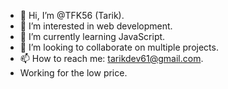 - 👋 Hi, I’m @TFK56 (Tarik).
- 👀 I’m interested in web development.
- 🌱 I’m currently learning JavaScript.
- 💞️ I’m looking to collaborate on multiple projects.
- 📫 How to reach me: tarikdev61@gmail.com.
- Working for the low price.
